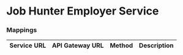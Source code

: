 # Job Hunter Employer Service

### Mappings

| Service URL | API Gateway URL | Method | Description |
| ------ | ------ | ------ | ------ |